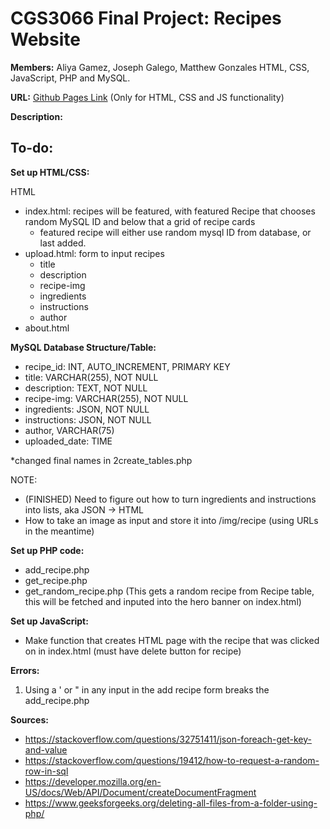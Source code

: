 # CGS3066 Final Project: Recipes Website

**Members:** Aliya Gamez, Joseph Galego, Matthew Gonzales
HTML, CSS, JavaScript, PHP and MySQL.

**URL:** [Github Pages Link](https://aliya-gamez.github.io/cgs3066_final_project/) (Only for HTML, CSS and JS functionality)

**Description:**

## To-do:

**Set up HTML/CSS:**

HTML
- index.html: recipes will be featured, with featured Recipe that chooses random MySQL ID and below that a grid of recipe cards
    - featured recipe will either use random mysql ID from database, or last added.
- upload.html: form to input recipes
    - title
    - description
    - recipe-img
    - ingredients
    - instructions
    - author
- about.html

**MySQL Database Structure/Table:**

- recipe_id: INT, AUTO_INCREMENT, PRIMARY KEY
- title: VARCHAR(255), NOT NULL
- description: TEXT, NOT NULL
- recipe-img: VARCHAR(255), NOT NULL
- ingredients: JSON, NOT NULL
- instructions: JSON, NOT NULL
- author, VARCHAR(75)
- uploaded_date: TIME

*changed final names in 2create_tables.php


NOTE:
- (FINISHED) Need to figure out how to turn ingredients and instructions into lists, aka JSON -> HTML
- How to take an image as input and store it into /img/recipe (using URLs in the meantime)

**Set up PHP code:**

- add_recipe.php
- get_recipe.php
- get_random_recipe.php (This gets a random recipe from Recipe table, this will be fetched and inputed into the hero banner on index.html)

**Set up JavaScript:**
- Make function that creates HTML page with the recipe that was clicked on in index.html (must have delete button for recipe)

**Errors:**

1. Using a ' or " in any input in the add recipe form breaks the add_recipe.php

**Sources:**
- https://stackoverflow.com/questions/32751411/json-foreach-get-key-and-value
- https://stackoverflow.com/questions/19412/how-to-request-a-random-row-in-sql
- https://developer.mozilla.org/en-US/docs/Web/API/Document/createDocumentFragment
- https://www.geeksforgeeks.org/deleting-all-files-from-a-folder-using-php/


